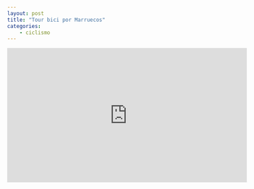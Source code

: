 ```yaml
---
layout: post
title: "Tour bici por Marruecos"
categories: 
    - ciclismo
---
```


<iframe width="560" height="315" src="http://www.youtube.com/embed/SbvAaDN1bpE" frameborder="0"> </iframe>
